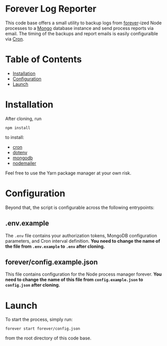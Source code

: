 # Forever Log Reporter

This code base offers a small utility to backup logs from [forever](https://www.npmjs.com/package/forever)-ized Node processes to a [Mongo](https://www.mongodb.com/) database instance and send process reports via email. The timing of the backups and report emails is easily configuralble via [Cron](https://en.wikipedia.org/wiki/Cron). 

# Table of Contents

* [Installation](#Installation)
* [Configuration](#Configuration)
* [Launch](#Launch)

# Installation

After cloning, run 

`npm install` 

to install:

* [cron](https://www.npmjs.com/package/cron)
* [dotenv](https://www.npmjs.com/package/dotenv)
* [mongodb](https://www.npmjs.com/package/mongodb)
* [nodemailer](https://www.npmjs.com/package/nodemailer)

Feel free to use the Yarn package manager at your own risk.

# Configuration

Beyond that, the script is configurable across the following entrypoints:

## .env.example

The `.env` file contains your authorization tokens, MongoDB configuration parameters, and Cron interval definition. **You need to change the name of the file from `.env.example` to `.env` after cloning.**

## forever/config.example.json

This file contains configuration for the Node process manager forever. **You need to change the name of this file from `config.example.json` to `config.json` after cloning.**

# Launch


To start the process, simply run:

```forever start forever/config.json```

from the root directory of this code base.
